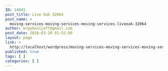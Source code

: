```yaml
---
ID: 14041
post_title: Live Oak 32064
post_name: >
  moving-services-moving-services-moving-services-liveoak-32064
author: mrgabonijeff@gmail.com
post_date: 2018-03-28 01:52:00
layout: page
link: >
  http://localhost/wordpress/moving-services-moving-services-moving-services-liveoak-32064/
published: true
tags: [ ]
categories: [ ]
---
```

